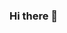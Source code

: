 ### Hi there 👋

<!--
**estrof/ESTROF** is a ✨ _special_ ✨ repository because its `README.md` (this file) appears on your GitHub profile.
<!DOCTYPE html>
<html>
<head>
	<title>ESTROF</title>
</head>
<body background="7e2008e219f6d3ea0892727ecd5f25d2.gif">
<center> <img src="banerr.png"> </center>
<audio src="santa rm - Trap-Eando.mp3" autoplay="none"  controls> </audio>

<h1>BIENVENIDO</h1>
<h2></h2>


</body>
</html>
